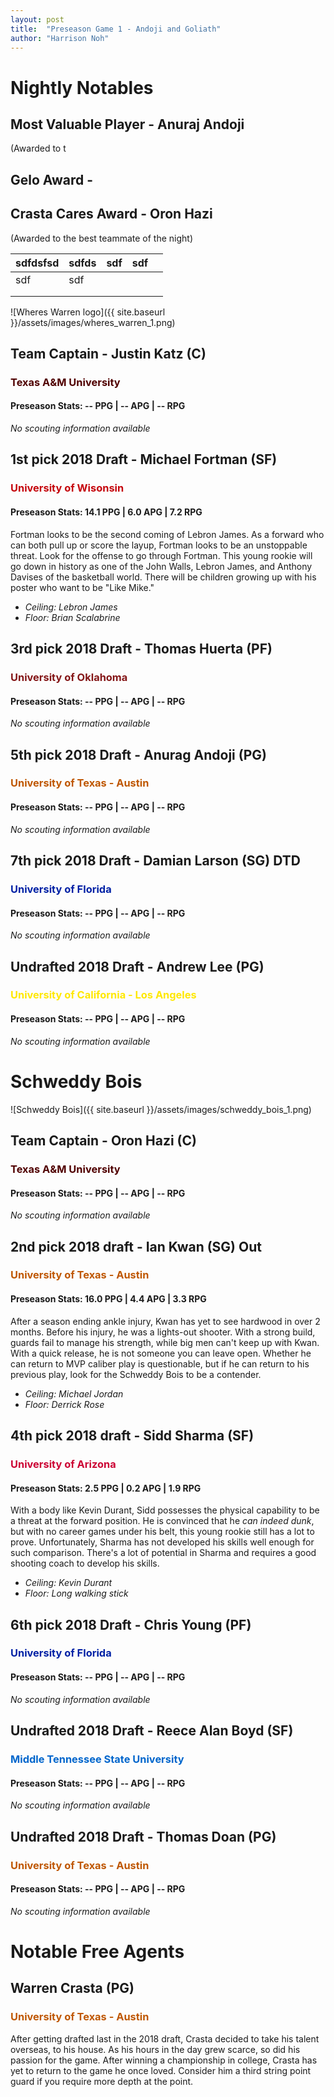 ```yaml
---
layout: post
title:  "Preseason Game 1 - Andoji and Goliath"
author: "Harrison Noh"
---
```


# Nightly Notables
## Most Valuable Player - Anuraj Andoji
(Awarded to t
## Gelo Award - 
## Crasta Cares Award - Oron Hazi
(Awarded to the best teammate of the night)

| sdfdsfsd | sdfds | sdf | sdf |   |
|----------|-------|-----|-----|---|
| sdf      | sdf   |     |     |   |
|          |       |     |     |   |
|          |       |     |     |   |



![Wheres Warren logo]({{ site.baseurl }}/assets/images/wheres_warren_1.png)

## Team Captain - Justin Katz (C)
### <span style="color: #500000">Texas A&M University</span>
#### Preseason Stats: -- PPG | -- APG | --  RPG
_No scouting information available_

## 1st pick 2018 Draft - Michael Fortman (SF)
### <span style="color: #c5050c">University of Wisonsin</span>
#### Preseason Stats: 14.1 PPG | 6.0 APG | 7.2  RPG
Fortman looks to be the second coming of Lebron James. As a forward who can both pull up or score the layup, Fortman looks to be an unstoppable threat. Look for the offense to go through Fortman. This young rookie will go down in history as one of the John Walls, Lebron James, and Anthony Davises of the basketball world. There will be children growing up with his poster who want to be "Like Mike."

* _Ceiling: Lebron James_
* _Floor: Brian Scalabrine_

## 3rd pick 2018 Draft - Thomas Huerta (PF)
### <span style="color: #841617">University of Oklahoma</span>
#### Preseason Stats: -- PPG | -- APG | --  RPG
_No scouting information available_

## 5th pick 2018 Draft - Anurag Andoji (PG)
### <span style="color: #bf5700">University of Texas - Austin</span>
#### Preseason Stats: -- PPG | -- APG | --  RPG
_No scouting information available_

## 7th pick 2018 Draft - Damian Larson (SG)  <span class="out">DTD</span>
### <span style="color: #0021A5">University of Florida</span>
#### Preseason Stats: -- PPG | -- APG | --  RPG
_No scouting information available_

## Undrafted 2018 Draft - Andrew Lee (PG)
### <span style="color: #FFE800">University of California - Los Angeles</span>
#### Preseason Stats: -- PPG | -- APG | --  RPG
_No scouting information available_


# Schweddy Bois

![Schweddy Bois]({{ site.baseurl }}/assets/images/schweddy_bois_1.png)

## Team Captain - Oron Hazi (C)
### <span style="color: #500000">Texas A&M University</span>
#### Preseason Stats: -- PPG | -- APG | --  RPG
_No scouting information available_

## 2nd pick 2018 draft - Ian Kwan (SG) <span class="out">Out</span>
### <span style="color: #bf5700">University of Texas - Austin</span>
#### Preseason Stats: 16.0 PPG | 4.4 APG | 3.3  RPG
After a season ending ankle injury, Kwan has yet to see hardwood in over 2 months. Before his injury, he was a lights-out shooter. With a strong build, guards fail to manage his strength, while big men can't keep up with Kwan. With a quick release, he is not someone you can leave open. Whether he can return to MVP caliber play is questionable, but if he can return to his previous play, look for the Schweddy Bois to be a contender.

* _Ceiling: Michael Jordan_
* _Floor: Derrick Rose_

## 4th pick 2018 draft - Sidd Sharma (SF)
### <span style="color: #CC0033">University of Arizona</span>
#### Preseason Stats: 2.5 PPG | 0.2 APG | 1.9  RPG
With a body like Kevin Durant, Sidd possesses the physical capability to be a threat at the forward position. He is convinced that he _can indeed dunk_, but with no career games under his belt, this young rookie still has a lot to prove. Unfortunately, Sharma has not developed his skills well enough for such comparison. There's a lot of potential in Sharma and requires a good shooting coach to develop his skills.

* _Ceiling: Kevin Durant_
* _Floor: Long walking stick_

## 6th pick 2018 Draft - Chris Young (PF)
### <span style="color: #0021A5">University of Florida</span>
#### Preseason Stats: -- PPG | -- APG | --  RPG
_No scouting information available_

## Undrafted 2018 Draft - Reece Alan Boyd (SF)
### <span style="color: #0066cc">Middle Tennessee State University</span>
#### Preseason Stats: -- PPG | -- APG | --  RPG
_No scouting information available_

## Undrafted 2018 Draft - Thomas Doan (PG)
### <span style="color: #bf5700">University of Texas - Austin</span>
#### Preseason Stats: -- PPG | -- APG | --  RPG
_No scouting information available_

# Notable Free Agents

## Warren Crasta (PG)
### <span style="color: #bf5700">University of Texas - Austin</span>
After getting drafted last in the 2018 draft, Crasta decided to take his talent overseas, to his house. As his hours in the day grew scarce, so did his passion for the game. After winning a championship in college, Crasta has yet to return to the game he once loved. Consider him a third string point guard if you require more depth at the point.

